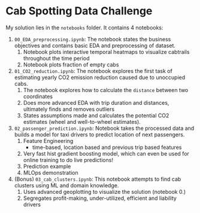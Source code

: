 # Cab Spotting Data Challenge

My solution lies in the `notebooks` folder. It contains 4 notebooks:

1. `00_EDA_preprocessing.ipynb`: The notebook states the business objectives and contains basic EDA and preprocessing of dataset.
   1. Notebook plots interactive temporal heatmaps to visualize cabtrails throughout the time period
   2. Notebook plots fraction of empty cabs
2. `01_CO2_reduction.ipynb`: The notebook explores the first task of estimating yearly CO2 emission reduction caused due to unoccupied cabs.
   1. The notebook explores how to calculate the `distance` between two coordinates
   2. Does more advanced EDA with trip duration and distances, ultimately finds and removes outliers
   3. States assumptions made and calculates the potential CO2 estimates (wheel and well-to-wheel estimates).
3. `02_passenger_prediction.ipynb`: Notebook takes the processed data and builds a model for taxi drivers to predict location of next passengers.
   1. Feature Engineering
      - time-based, location based and previous trip based features
   2. Very fast hist gradient boosting model, which can even be used for online training to do live predictions!
   3. Prediction example
   4. MLOps demonstration
4. (Bonus) `03_cab_clusters.ipynb`: This notebook attempts to find cab clusters using ML and domain knowledge.
   1. Uses advanced geoplotting to visualize the solution (notebook 0.)
   2. Segregates profit-making, under-utilized, efficient and liability drivers



